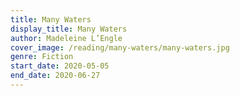 ```yaml
---
title: Many Waters
display_title: Many Waters
author: Madeleine L’Engle
cover_image: /reading/many-waters/many-waters.jpg
genre: Fiction
start_date: 2020-05-05
end_date: 2020-06-27
---
```

